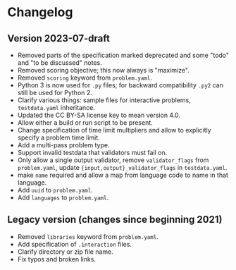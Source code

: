 # Changelog

## Version 2023-07-draft

- Removed parts of the specification marked deprecated and some "todo"
  and "to be discussed" notes.
- Removed scoring objective; this now always is "maximize".
- Removed `scoring` keyword from `problem.yaml`.
- Python 3 is now used for `.py` files; for backward compatibility
  `.py2` can still be used for Python 2.
- Clarify various things: sample files for interactive problems,
  `testdata.yaml` inheritance.
- Updated the CC BY-SA license key to mean version 4.0.
- Allow either a build or run script to be present.
- Change specification of time limit multipliers and allow to
  explicitly specify a problem time limit.
- Add a multi-pass problem type.
- Support invalid testdata that validators must fail on.
- Only allow a single output validator, remove `validator_flags` from
  `problem.yaml`, update `{input,output}_validator_flags` in
  `testdata.yaml`.
- make `name` required and allow a map from language code to name in that language.
- Add `uuid` to `problem.yaml`.
- Add `languages` to `problem.yaml`.

## Legacy version (changes since beginning 2021)

- Removed `libraries` keyword from `problem.yaml`.
- Add specification of `.interaction` files.
- Clarify directory or zip file name.
- Fix typos and broken links.
